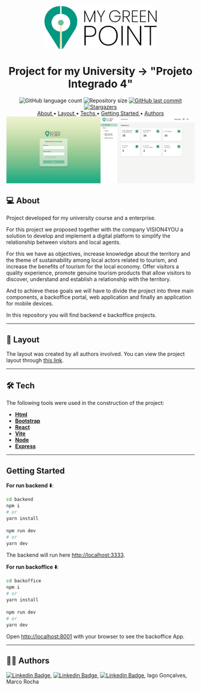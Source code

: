 <center>

<img alt="My Green Point" title="My Green Point" width="300px" src="public/../Backoffice/public/mygreenpointlogo.png" />

</br>

<h1> Project for my University -> "Projeto Integrado 4" </h1>

  <img alt="GitHub language count" src="https://img.shields.io/github/languages/count/dsbastos/PI4-Projeto">
  <img alt="Repository size" src="https://img.shields.io/github/repo-size/dsbastos/PI4-Projeto">
  <a href="https://github.com/dsbastos/PI4-Projeto/">
    <img alt="GitHub last commit" src="https://img.shields.io/github/last-commit/dsbastos/PI4-Projeto">
  </a>
   <a href="https://github.com/dsbastos/PI4-Projeto/stargazers">
    <img alt="Stargazers" src="https://img.shields.io/github/forks/dsbastos/PI4-Projeto?style=social">
  </a>

</br>

<a href="#about">
    About
</a> • <a href="#layout">
    Layout
</a> • <a href="#tech">
    Techs
</a> • <a href="#gettingStarted">
    Getting Started
</a> • <a href="#authors">
    Authors
</a>
</br>

<img alt="Projeto integrado 4" src="public/../Backoffice/public/app-readme.png">

</br>
</center>

<div id="about"></div>

## 💻 About

Project developed for my university course and a enterprise.

For this project we proposed together with the company VISION4YOU a solution to develop and implement a digital platform to simplify the relationship between visitors and local agents.

For this we have as objectives, increase knowledge about the territory and the theme of sustainability among local actors related to tourism, and increase the benefits of tourism for the local economy. Offer visitors a quality experience, promote genuine tourism products that allow visitors to discover, understand and establish a relationship with the territory.

And to achieve these goals we will have to divide the project into three main components, a backoffice portal, web application and finally an application for mobile devices.

In this repository you will find backend e backoffice projects.

---

<div id="layout"></div>

## 🎨 Layout

The layout was created by all authors involved. You can view the project layout through <a href="">this link</a>.

---

<div id="tech"></div>

## 🛠️ Tech

The following tools were used in the construction of the project:

- **[Html](https://developer.mozilla.org/en-US/docs/Glossary/HTML)**
- **[Bootstrap](https://getbootstrap.com/)**
- **[React](https://reactjs.org/)**
- **[Vite](https://vitejs.dev/)**
- **[Node](https://nodejs.org/en/)**
- **[Express](https://expressjs.com/)**

---

<div id="gettingStarted"></div>

## Getting Started

**For run backend ⬇️**:

```bash
cd backend
npm i
# or
yarn install

npm run dev
# or
yarn dev
```

The backend will run here [http://localhost:3333](http://localhost:3333).

**For run backoffice ⬇️**:

```bash
cd backoffice
npm i
# or
yarn install

npm run dev
# or
yarn dev
```

Open [http://localhost:8001](http://localhost:8001) with your browser to see the backoffice App.

---

<div id="authors"></div>

## 🧑🏻 Authors

[![Linkedin Badge](https://img.shields.io/badge/-Daniel_Bastos-blue?style=flat-square&logo=Linkedin&logoColor=white&link=https://www.linkedin.com/in/daniel-bastos98/)](https://www.linkedin.com/in/daniel-bastos98/),
[![Linkedin Badge](https://img.shields.io/badge/-Tiago_Borges-blue?style=flat-square&logo=Linkedin&logoColor=white&link=https://www.linkedin.com/in/tiago-borges-35a914231/)](https://www.linkedin.com/in/tiago-borges-35a914231/),
[![Linkedin Badge](https://img.shields.io/badge/-Constança_Fernandes-blue?style=flat-square&logo=Linkedin&logoColor=white&link=https://www.linkedin.com/in/constan%C3%A7a-fernandes-6b165a1ba/)](https://www.linkedin.com/in/constan%C3%A7a-fernandes-6b165a1ba/), Iago Gonçalves, Marco Rocha
